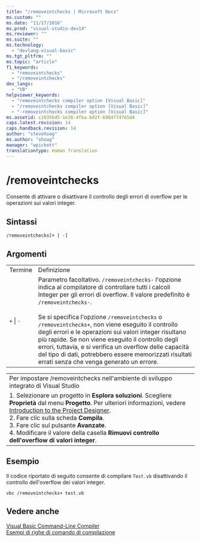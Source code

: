 ```yaml
---
title: "/removeintchecks | Microsoft Docs"
ms.custom: ""
ms.date: "11/17/2016"
ms.prod: "visual-studio-dev14"
ms.reviewer: ""
ms.suite: ""
ms.technology: 
  - "devlang-visual-basic"
ms.tgt_pltfrm: ""
ms.topic: "article"
f1_keywords: 
  - "removeintchecks"
  - "/removeintchecks"
dev_langs: 
  - "VB"
helpviewer_keywords: 
  - "removeintchecks compiler option [Visual Basic]"
  - "/removeintchecks compiler option [Visual Basic]"
  - "-removeintchecks compiler option [Visual Basic]"
ms.assetid: c1835bd5-1e38-4fba-bd2f-6984774765d4
caps.latest.revision: 14
caps.handback.revision: 14
author: "stevehoag"
ms.author: "shoag"
manager: "wpickett"
translationtype: Human Translation
---
```

# /removeintchecks
Consente di attivare o disattivare il controllo degli errori di overflow per le operazioni sui valori integer.  
  
## Sintassi  
  
```  
/removeintchecks[+ | -]  
```  
  
## Argomenti  
  
|||  
|-|-|  
|Termine|Definizione|  
|`+`  &#124; `-`|Parametro facoltativo.  `/removeintchecks-` l'opzione indica al compilatore di controllare tutti i calcoli Integer per gli errori di overflow.  Il valore predefinito è `/removeintchecks-`.<br /><br /> Se si specifica l'opzione `/removeintchecks` o `/removeintchecks+`, non viene eseguito il controllo degli errori e le operazioni sui valori integer risultano più rapide.  Se non viene eseguito il controllo degli errori, tuttavia, e si verifica un overflow delle capacità del tipo di dati, potrebbero essere memorizzati risultati errati senza che venga generato un errore.|  
  
||  
|-|  
|Per impostare \/removeintchecks nell'ambiente di sviluppo integrato di Visual Studio|  
|1.  Selezionare un progetto in **Esplora soluzioni**.  Scegliere **Proprietà** dal menu **Progetto**.  Per ulteriori informazioni, vedere [Introduction to the Project Designer](http://msdn.microsoft.com/it-it/898dd854-c98d-430c-ba1b-a913ce3c73d7).<br />2.  Fare clic sulla scheda **Compila**.<br />3.  Fare clic sul pulsante **Avanzate**.<br />4.  Modificare il valore della casella **Rimuovi controllo dell'overflow di valori integer**.|  
  
## Esempio  
 Il codice riportato di seguito consente di compilare `Test.vb` disattivando il controllo dell'overflow dei valori integer.  
  
```  
vbc /removeintchecks+ test.vb  
```  
  
## Vedere anche  
 [Visual Basic Command\-Line Compiler](../../../visual-basic/reference/command-line-compiler/index.md)   
 [Esempi di righe di comando di compilazione](../../../visual-basic/reference/command-line-compiler/sample-compilation-command-lines.md)